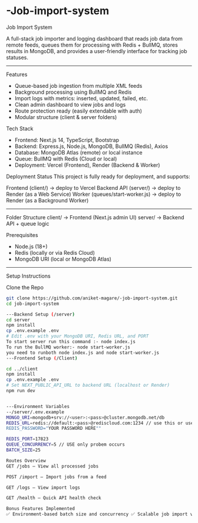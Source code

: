 # -Job-import-system
 Job Import System

A full-stack job importer and logging dashboard that reads job data from remote feeds, queues them for processing with Redis + BullMQ, stores results in MongoDB, and provides a user-friendly interface for tracking job statuses.

---
 Features

- Queue-based job ingestion from multiple XML feeds
- Background processing using BullMQ and Redis
- Import logs with metrics: inserted, updated, failed, etc.
- Clean admin dashboard to view jobs and logs
- Route protection ready (easily extendable with auth)
- Modular structure (client & server folders)


Tech Stack

- Frontend: Next.js 14, TypeScript, Bootstrap
- Backend: Express.js, Node.js, MongoDB, BullMQ (Redis), Axios
- Database: MongoDB Atlas (remote) or local instance
- Queue: BullMQ with Redis (Cloud or local)
- Deployment: Vercel (Frontend), Render (Backend & Worker) 

Deployment Status
This project is fully ready for deployment, and supports:

Frontend (client/) → deploy to Vercel
Backend API (server/) → deploy to Render (as a Web Service)
Worker (queues/start-worker.js) → deploy to Render (as a Background Worker)

---

Folder Structure
client/ → Frontend (Next.js admin UI)
server/ → Backend API + queue logic

Prerequisites

- Node.js (18+)
- Redis (locally or via Redis Cloud)
- MongoDB URI (local or MongoDB Atlas)



---

Setup Instructions

Clone the Repo

```bash
git clone https://github.com/aniket-magare/-job-import-system.git
cd job-import-system

---Backend Setup (/server)
cd server
npm install
cp .env.example .env
# Edit .env with your MongoDB URI, Redis URL, and PORT
To start server run this command :- node index.js 
To run the BullMQ worker:- node start-worker.js
you need to runboth node index.js and node start-worker.js
---Frontend Setup (/Client)

cd ../client
npm install
cp .env.example .env
# Set NEXT_PUBLIC_API_URL to backend URL (localhost or Render)
npm run dev


---Environment Variables 
--/server/.env.example
MONGO_URI=mongodb+srv://<user>:<pass>@cluster.mongodb.net/db
REDIS_URL=redis://default:<pass>@rediscloud.com:1234 // use this or use use separate "REDIS_HOST=redis-17823.crce206.ap-south-1-1.ec2.redns.redis-cloud.com
REDIS_PASSWORD="YOUR PASSWORD HERE""

REDIS_PORT=17823
QUEUE_CONCURRENCY=5 // USE only probem occurs 
BATCH_SIZE=25

Routes Overview
GET /jobs – View all processed jobs

POST /import – Import jobs from a feed

GET /logs – View import logs

GET /health – Quick API health check

Bonus Features Implemented
✅ Environment-based batch size and concurrency ✅ Scalable job import via queue ✅ Responsive admin UI ✅ Clean .gitignore with .env safety ⚙️ Deployment-ready with .env.example files



